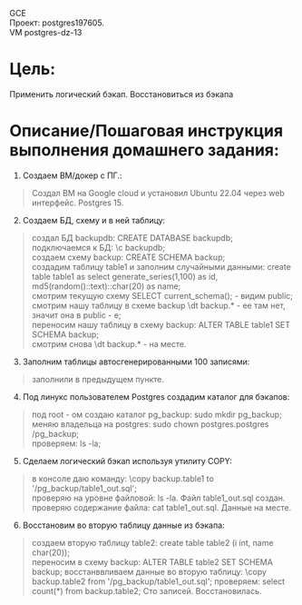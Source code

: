 GCE   
Проект: postgres197605.  
VM postgres-dz-13

# Цель:    
Применить логический бэкап. Восстановиться из бэкапа      

# Описание/Пошаговая инструкция выполнения домашнего задания:   

1. Создаем ВМ/докер c ПГ.:    
> Создал ВМ на Google cloud и установил Ubuntu 22.04 через web интерфейс. Postgres 15.        

2. Создаем БД, схему и в ней таблицу:         
> создал БД backupdb: CREATE DATABASE backupdb;          
> подключаемся к БД: \c backupdb;     
> создаем схему backup: CREATE SCHEMA backup;     
> создадим таблицу table1 и заполним случайными данными: create table table1 as select generate_series(1,100) as id, md5(random()::text)::char(20) as name;         
> смотрим текущую схему SELECT current_schema(); - видим public;     
> смотрим нашу таблицу в схеме backup \dt backup.* - ее там нет, значит она в public - e;     
> переносим нашу таблицу в схему backup: ALTER TABLE table1 SET SCHEMA backup;     
> смотрим снова \dt backup.* - на месте.    

3. Заполним таблицы автосгенерированными 100 записями:     
> заполнили в предыдущем пункте. 

4. Под линукс пользователем Postgres создадим каталог для бэкапов:
> под root - ом создаю каталог pg_backup: sudo mkdir pg_backup;     
> меняю владельца на postgres: sudo chown postgres.postgres /pg_backup;     
> проверяем: ls -la;     

5. Сделаем логический бэкап используя утилиту COPY:      
> в консоле даю команду: \copy backup.table1 to '/pg_backup/table1_out.sql';     
> проверяю на уровне файловой: ls -la. Файл table1_out.sql создан.             
> проверяю содержание файла: cat table1_out.sql. Данные на месте.      

6. Восстановим во вторую таблицу данные из бэкапа:      
> создаем вторую таблицу table2: create table table2 (i int, name char(20));      
> переносим в схему backup: ALTER TABLE table2 SET SCHEMA backup;
> восстанввливаем данные во вторую таблицу: \copy backup.table2 from '/pg_backup/table1_out.sql';
> проверяем: select count(*) from backup.table2;  Сто записей. Восстановилась.            
